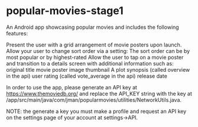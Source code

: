 # popular-movies-stage1
An Android app showcasing popular movies and includes the following features:

Present the user with a grid arrangement of movie posters upon launch.
Allow your user to change sort order via a setting:
The sort order can be by most popular or by highest-rated
Allow the user to tap on a movie poster and transition to a details screen with additional information such as:
original title
movie poster image thumbnail
A plot synopsis (called overview in the api)
user rating (called vote_average in the api)
release date


In order to use the app, please generate an API key at https://www.themoviedb.org/ and replace the API_KEY string with the key at  /app/src/main/java/com/jman/popularmovies/utilities/NetworkUtils.java.

NOTE: the generate a key you must make a profile and request an API key on the settings page of your account at settings->API.
